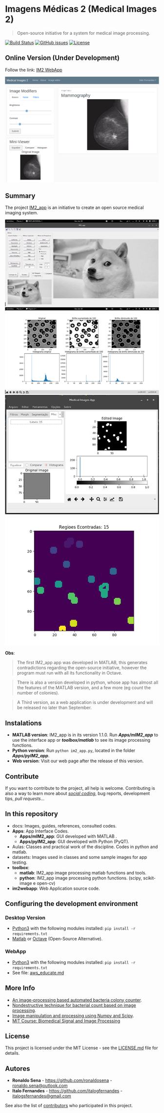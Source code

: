 # Imagens Médicas 2 (Medical Images 2)
>Open-source initiative for a system for medical image processing.

[![Build Status](https://travis-ci.com/italogsfernandes/imagens-medicas-2.svg?branch=master)](https://travis-ci.com/italogsfernandes/imagens-medicas-2)
[![GitHub issues](https://img.shields.io/github/issues/italogsfernandes/imagens-medicas-2.svg)](https://github.com/italogsfernandes/imagens-medicas-2/issues)
[![License](https://img.shields.io/github/license/italogsfernandes/imagens-medicas-2.svg)](LICENSE)

## Online Version (Under Development)
Follow the link: [IM2 WebApp](http://italogsfernandes.com/imagens-medicas-2)

![](docs/site_screenshot.png)

## Summary

The project [IM2_app](https://github.com/italogsfernandes/imagens-medicas-2) is an initiative to create an open source medical imaging system.

![](docs/im2_app_doge_screenshot.png)
![](docs/aula_1_blood_screenshot.png)
![](docs/colonies_counter_screenshot.jpeg)
![](docs/regios_encontradas_screenshot.png)

**Obs**:
> The first IM2_app app was developed in MATLAB, this generates contradictions regarding the open-source initiative, however the program must run with all its functionality in Octave.

> There is also a version developed in python, whose app has almost all the features of the MATLAB version, and a few more (eg count the number of colonies).

> A Third version, as a web application is under development and will be released no later than September.

## Instalations
* **MATLAB version**: IM2_app is in its version 1.1.0. Run __*Apps/mIM2_app*__ to use the interface app or __*toolbox/matlab*__ to see its image processing functions.
* **Python version**: Run `python im2_app.py`, located in the folder __*Apps/pyIM2_app*__.
* **Web version**: Visit our web page after the release of this version.

## Contribute
If you want to contribute to the project, all help is welcome. Contributing is also a way to learn more about [*social coding*](http://opentechschool.github.io/social-coding/), bug reports, development tips, *pull requests*...

## In this repository
- docs: Images, guides, references, consulted codes.
- **Apps**: App Interface Codes.
    - **Apps/mIM2_app**: GUI developed with MATLAB .
    - **Apps/pyIM2_app**: GUI developed with Python (PyQT).
- Aulas: Classes and practical work of the discipline. Codes in python and matlab.
- datasets: Images used in classes and some sample images for app testing.
- **toolbox**:
    - **matlab**: IM2_app image processing matlab functions and tools.
    - **python**: IM2_app image processing python functions. (scipy, scikit-image e open-cv)
- **im2webapp**: Web Application source code.

## Configuring the development environment
### Desktop Version
* [Python3](https://www.python.org/downloads/) with the following modules installed:
`pip install -r requirements.txt`
* [Matlab](https://www.mathworks.com/pricing-licensing.html?prodcode=ML&intendeduse=student) or [Octave](https://www.gnu.org/software/octave/) (Open-Source Alternative).
### WebApp
* [Python3](https://www.python.org/downloads/) with the following modules installed:
`pip install -r requirements.txt`
* See file: [aws_educate.md](aws_educate/aws_educate.md)

## More Info
* [An image-processing based automated bacteria colony counter](http://ieeexplore.ieee.org/document/5291926/).
* [Nondestructive technique for bacterial count based on image processing](http://www.oatext.com/Nondestructive-technique-for-bacterial-count-based-on-image-processing.php).
* [Image manipulation and processing using Numpy and Scipy](http://www.scipy-lectures.org/advanced/image_processing/index.html).
* [MIT Course: Biomedical Signal and Image Processing](https://ocw.mit.edu/courses/health-sciences-and-technology/hst-582j-biomedical-signal-and-image-processing-spring-2007/index.htm)

## License
This project is licensed under the MIT License - see the [LICENSE.md](LICENSE.md) file for details.

## Autores
* **Ronaldo Sena** - https://github.com/ronaldosena - ronaldo.sena@outlook.com
* **Italo Fernandes** - https://github.com/italogfernandes - italogsfernandes@gmail.com

See also the list of [contributors](https://github.com/italogsfernandes/imagens-medicas-2/contributors) who participated in this project.
